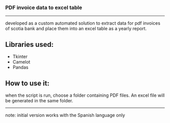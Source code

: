 ### PDF invoice data to excel table
----------

developed as a custom automated solution to extract data for pdf invoices of scotia bank and place them into an excel table as a yearly report.

## Libraries used:
- Tkinter
- Camelot
- Pandas


## How to use it:
when the script is run, choose a folder containing PDF files. An excel file will be generated in the same folder.

-------------

note: initial version works with the Spanish language only

